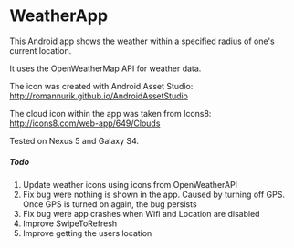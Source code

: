 # WeatherApp

This Android app shows the weather within a specified radius of one's current location.

It uses the OpenWeatherMap API for weather data.

The icon was created with Android Asset Studio: http://romannurik.github.io/AndroidAssetStudio

The cloud icon within the app was taken from Icons8: http://icons8.com/web-app/649/Clouds

Tested on Nexus 5 and Galaxy S4.

##### Todo
1. Update weather icons using icons from OpenWeatherAPI
2. Fix bug were nothing is shown in the app. Caused by turning off GPS. Once GPS is turned on again, the bug persists
3. Fix bug were app crashes when Wifi and Location are disabled
4. Improve SwipeToRefresh
5. Improve getting the users location
